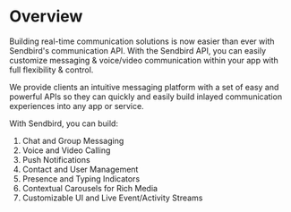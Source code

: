 # Overview

Building real-time communication solutions is now easier than ever with Sendbird's communication API. With the Sendbird API, you can easily customize messaging & voice/video communication within your app with full flexibility & control.

We provide clients an intuitive messaging platform with a set of easy and powerful APIs so they can quickly and easily build inlayed communication experiences into any app or service.

With Sendbird, you can build:

1. Chat and Group Messaging
2. Voice and Video Calling
3. Push Notifications
4. Contact and User Management
5. Presence and Typing Indicators
6. Contextual Carousels for Rich Media
7. Customizable UI and Live Event/Activity Streams
